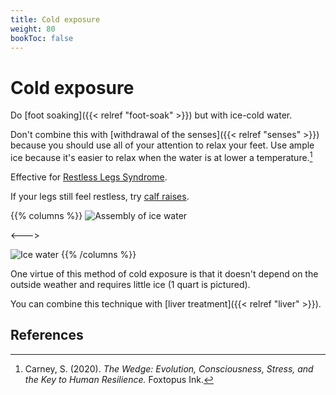 ```yaml
---
title: Cold exposure
weight: 80
bookToc: false
---
```


# Cold exposure

Do [foot soaking]({{< relref "foot-soak" >}}) but with ice-cold water.

Don't combine this with [withdrawal of the senses]({{< relref "senses" >}})
because you should use all of your attention to relax your
feet. Use ample ice because it's easier to relax when the water is at
lower a temperature.[^carney2020]

Effective for [Restless Legs Syndrome](https://www.ninds.nih.gov/health-information/patient-caregiver-education/fact-sheets/restless-legs-syndrome-fact-sheet).

If your legs still feel restless, try [calf raises](https://www.youtube.com/watch?v=-M4-G8p8fmc).

{{% columns %}}
![Assembly of ice water](step1.jpg)

<--->

![Ice water](step2.jpg)
{{% /columns %}}

One virtue of this method of cold exposure is that it doesn't depend
on the outside weather and requires little ice (1 quart is pictured).

You can combine this technique with [liver treatment]({{< relref "liver" >}}).

## References

[^carney2020]: Carney, S. (2020). *The Wedge: Evolution, Consciousness, Stress, and
the Key to Human Resilience.* Foxtopus Ink.
